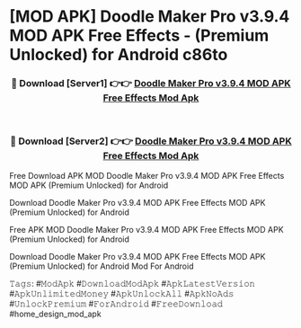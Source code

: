 # [MOD APK] Doodle Maker Pro v3.9.4 MOD APK Free Effects - (Premium Unlocked) for Android c86to



<div align="center">
<h3>🔴 Download [Server1] 👉👉 <a href="https://momento.my/?title=Doodle_Maker_Pro_v3.9.4_MOD_APK_Free_Effects">Doodle Maker Pro v3.9.4 MOD APK Free Effects Mod Apk</a></h3><br>

<h3>🔴 Download [Server2] 👉👉 <a href="https://momento.my/?title=Doodle_Maker_Pro_v3.9.4_MOD_APK_Free_Effects">Doodle Maker Pro v3.9.4 MOD APK Free Effects Mod Apk</a></h3>
</div>



Free Download APK MOD Doodle Maker Pro v3.9.4 MOD APK Free Effects MOD APK (Premium Unlocked) for Android

Download Doodle Maker Pro v3.9.4 MOD APK Free Effects MOD APK (Premium Unlocked) for Android

Free APK MOD Doodle Maker Pro v3.9.4 MOD APK Free Effects MOD APK (Premium Unlocked) for Android

Download Doodle Maker Pro v3.9.4 MOD APK Free Effects MOD APK (Premium Unlocked) for Android Mod For Android

𝚃𝚊𝚐𝚜: #𝙼𝚘𝚍𝙰𝚙𝚔 #𝙳𝚘𝚠𝚗𝚕𝚘𝚊𝚍𝙼𝚘𝚍𝙰𝚙𝚔 #𝙰𝚙𝚔𝙻𝚊𝚝𝚎𝚜𝚝𝚅𝚎𝚛𝚜𝚒𝚘𝚗 #𝙰𝚙𝚔𝚄𝚗𝚕𝚒𝚖𝚒𝚝𝚎𝚍𝙼𝚘𝚗𝚎𝚢 #𝙰𝚙𝚔𝚄𝚗𝚕𝚘𝚌𝚔𝙰𝚕𝚕 #𝙰𝚙𝚔𝙽𝚘𝙰𝚍𝚜 #𝚄𝚗𝚕𝚘𝚌𝚔𝙿𝚛𝚎𝚖𝚒𝚞𝚖 #𝙵𝚘𝚛𝙰𝚗𝚍𝚛𝚘𝚒𝚍 #𝙵𝚛𝚎𝚎𝙳𝚘𝚠𝚗𝚕𝚘𝚊𝚍 #home_design_mod_apk
